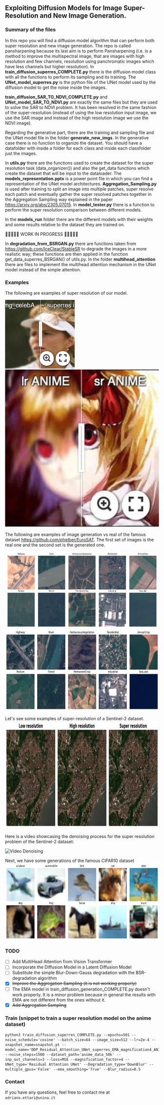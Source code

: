 ## Exploiting Diffusion Models for Image Super-Resolution and New Image Generation.

### Summary of the files 
In this repo you will find a diffusion model algorithm that can perform both super resolution and new image generation. The repo is called pansharpening because its last aim is to perform Pansharpening (i.e. is a method to improve the multispectral image, that are images with high resolution and few channels, resolution using panchromatic images which have less channels but higher resolution).  In **train_diffusion_superres_COMPLETE.py** there is the diffusion model class with all the functions to perform its sampling and its training. The **UNet_model_superres.py** is the python file of the UNet model used by the diffusion model to get the noise inside the images. 

**train_diffusion_SAR_TO_NDVI_COMPLETE.py** and **UNet_model_SAR_TO_NDVI.py** are exactly the same files but they are used to solve the SAR to NDVI problem. It has been resolved in the same fashion of the super-resolution (instead of using the low resolution input image, we use the SAR image and instead of the high resolution image we use the NDVI image).

Regarding the generative part, there are the training and sampling file and the UNet model file in the folder **generate_new_imgs**. In the generative case there is no function to organize the dataset. You should have a datafolder with inside a folder for each class and inside each classfolder just the images.

In **utils.py** there are the functions used to create the dataset for the super resolution task (data_organizer()) and also the get_data functions which create the dataset that will be input to the dataloader. The **models_representation.pptx** is a power point file in which you can find a representation of the UNet model architectures. **Aggregation_Sampling.py** is used after training to split an image into multiple patches, super resolve each patch and eventually gather the super resolved patches together in the Aggregation Sampling way explained in the paper https://arxiv.org/abs/2305.07015. In **model_tester.py** there is a function to perform the super resolution comparison between different models.

In the **models_run** folder there are the different models with their weights and some results relative to the dataset they are trained on. 

🚧🚧🚧🚧🚧  WORK IN PROGRESS 🚧🚧🚧🚧🚧

In **degradation_from_BSRGAN.py** there are functions taken from https://github.com/IceClear/StableSR to degrade the images in a more realistic way; these functions are then applied in the function get_data_superres_BSRGAN() of utils.py.  In the folder **multihead_attention** there are files to implement the multihead attention mechanism in the UNet model instead of the simple attention.

### Examples
The following are examples of super resolution of our model.

[<img src="assets/imgsli_1.jpg" height="224px"/>](https://imgsli.com/MjYyODA2) [<img src="assets/imgsli_2.jpg" height="512px"/>](https://imgsli.com/MjYzNzEy) 

The following are examples of image generation vs real of the famous dataset https://github.com/phelber/EuroSAT. The first set of images is the real one and the second set is the generated one.

<img src="assets/EuroSat_real.png" height="250px"/>
<img src="assets/EuroSat_predictions.png" height="265px"/>

Let's see some examples of super-resolution of a Sentinel-2 dataset. 
<img src="assets/UP42_SUPERRESOLUTION/DownBlur/lr_hr_sr.png" height="350px"/>

Here is a video showcasing the denoising process for the super resolution problem of the Sentinel-2 dataset:

![Video Denoising](https://github.com/AdrianoEttari/pansharpening/blob/main/assets/UP42_SUPERRESOLUTION/DownBlur/up42_superresolution.gif)


Next, we have some generations of the famous CIFAR10 dataset
<img src="assets/CIFAR10_generated.png" height="250px"/>

### TODO
- [ ] Add MultiHead Attention from Vision Transformer 
- [ ] Incorporate the Diffusion Model in a Latent Diffusion Model
- [ ] Substitute the simple Blur-Down-Gauss degradation with the BSR-degradation algorithm
- [x] ~~Improve the Aggregation Sampling (it is not working properly)~~
- [ ] The EMA model in train_diffusion_generation_COMPLETE.py doesn't work properly. It is a minor problem because in general the results with EMA are not different from the ones without it.
- [x] ~~Add Aggregation Sampling~~

### Train (snippet to train a super resolution model on the anime dataset)
```
python3 train_diffusion_superres_COMPLETE.py --epochs=501 --noise_schedule='cosine' --batch_size=64 --image_size=512 --lr=2e-4 --snapshot_name=snapshot.pt --model_name='DDP_Residual_Attention_UNet_superres_EMA_magnification4_ANIME50k_DownBlur' --noise_steps=1500 --dataset_path='anime_data_50k' --inp_out_channels=3 --loss=MSE --magnification_factor=4 --UNet_type='Residual Attention UNet' --Degradation_type='DownBlur' --multiple_gpus='False' --ema_smoothing='True' --Blur_radius=0.5
```
### Contact
If you have any questions, feel free to contact me at `adriano.ettari@unina.it`

